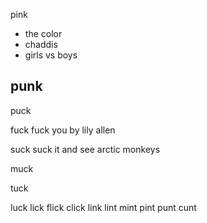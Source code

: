 pink
- the color
- chaddis
- girls vs boys

punk
- 

puck


fuck
fuck you by lily allen

suck
suck it and see arctic monkeys 

muck


tuck


luck
lick
flick
click
link
lint
mint
pint
punt
cunt
